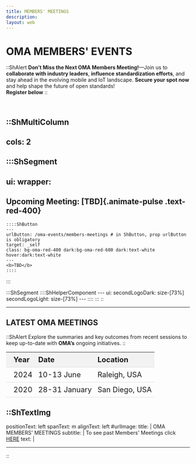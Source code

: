 ```yaml
---
title: MEMBERS' MEETINGS
description:
layout: web
---
```


# OMA MEMBERS' EVENTS

::ShAlert
**Don’t Miss the Next OMA Members Meeting!**—Join us to **collaborate with industry leaders**, **influence standardization efforts**, and stay ahead in the evolving mobile and IoT landscape. **Secure your spot now** and help shape the future of open standards!  
**Register below**
::

</br>

::ShMultiColumn
---
cols: 2
---

  :::ShSegment
  ---
  ui:
    wrapper: 
  ---
  ## Upcoming Meeting: [TBD]{.animate-pulse .text-red-400}
    ::::ShButton
    ---
    urlButton: /oma-events/members-meetings # in ShButton, prop urlButton is obligatory
    target: _self
    class: bg-oma-red-400 dark:bg-oma-red-600 dark:text-white hover:dark:text-white
    ---
    <b>TBD</b>
    ::::
  :::

  :::ShSegment
    ::::ShHelperComponent
    ---
    ui:
      secondLogoDark: size-[73%]
      secondLogoLight: size-[73%]
    ---
    ::::
  :::
::

<hr/>

## LATEST OMA MEETINGS

::ShAlert
Explore the summaries and key outcomes from recent sessions to keep up-to-date with **OMA’s** ongoing initiatives.
::


<table>
  <thead>
    <tr>
      <th>Year</th>
      <th>Date</th>
      <th>Location</th>
    </tr>
  </thead>
  <tbody>
    <tr>
      <td>2024</td>
      <td>10-13 June</td>
      <td>Raleigh, USA</td>
    </tr>
    <tr>
      <td>2020</td>
      <td>28-31 January</td>
      <td>San Diego, USA</td>
    </tr>
  </tbody>
</table>

::ShTextImg
---
positionText: left
spanText: m
alignText: left
#urlImage: 
title: |
   OMA MEMBERS' MEETINGS
subtitle: |
   To see past Members' Meetings click [HERE](/oma-events/past-memb-meetngs)
text: |

---
::

<style>
table {
  width: 100%;
  border-collapse: collapse;
}

th:first-child,
td:first-child {
  padding-left: 1em;
}

th,
td {
  /* Add horizontal borders only */
  border-bottom: 1px solid #ddd;
  padding: 8px;
  font-size: 20px;
  text-align: left;
}

th {
  background-color: #f2f2f2;
  /* Light mode header background color */
}

/* Remove vertical borders */
th,
td {
  border-left: none;
  border-right: none;
}

/* Dark mode adjustments */
.dark th {
  background-color: #333;
  /* Dark mode header background color */
  color: #f2f2f2;
  /* Light text in dark mode */
}

.dark tr {
  background-color: theme('colors.neutral.600');
  /* Custom dark mode row background */
}
</style>